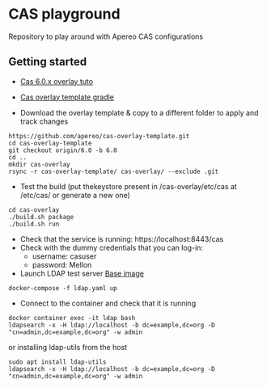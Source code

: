 # CAS playground

Repository to play around with Apereo CAS configurations

## Getting started
* [Cas 6.0.x overlay tuto](https://apereo.github.io/2018/11/16/cas60-gettingstarted-overlay/)
* [Cas overlay template gradle](https://github.com/apereo/cas-overlay-template)

* Download the overlay template & copy to a different folder to apply and track changes
```
https://github.com/apereo/cas-overlay-template.git
cd cas-overlay-template
git checkout origin/6.0 -b 6.0
cd ..
mkdir cas-overlay
rsync -r cas-overlay-template/ cas-overlay/ --exclude .git
```
* Test the build (put thekeystore present in /cas-overlay/etc/cas at /etc/cas/ or generate a new one)
```
cd cas-overlay
./build.sh package
./build.sh run
```
* Check that the service is running: https://localhost:8443/cas
* Check with the dummy credentials that you can log-in:
    * username: casuser
    * password: Mellon
* Launch LDAP test server [Base image](https://github.com/osixia/docker-openldap)
```
docker-compose -f ldap.yaml up
```
* Connect to the container and check that it is running
```
docker container exec -it ldap bash
ldapsearch -x -H ldap://localhost -b dc=example,dc=org -D "cn=admin,dc=example,dc=org" -w admin
```
or installing ldap-utils from the host
```
sudo apt install ldap-utils
ldapsearch -x -H ldap://localhost -b dc=example,dc=org -D "cn=admin,dc=example,dc=org" -w admin
```